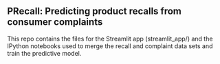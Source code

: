 ## PRecall: Predicting product recalls from consumer complaints

This repo contains the files for the Streamlit app (streamlit_app/) and the IPython notebooks used to merge the recall and complaint data sets and train the predictive model.

